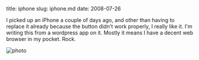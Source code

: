 title: iphone
slug: iphone.md
date: 2008-07-26


I picked up an iPhone a couple of days ago, and other than having to replace it already because the button didn't work properly, I really like it. I'm writing this from a wordpress app on it.
Mostly it means I have a decent web browser in my pocket. Rock.

![photo](http://www.tenshu.net/wp-content/uploads/2008/07/p-480-320-f5478f98-f8bc-4bc3-bee7-f53cddbd02e7.jpeg)